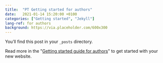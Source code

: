 ```yaml
---
title:  "PT Getting started for authors"
date:   2021-01-14 15:20:00 +0100
categories: ["Getting started", "Jekyll"]
lang-ref: for authors
background: https://via.placeholder.com/600x300
---
```

You’ll find this post in your `_posts` directory.

Read more in the "[Getting started guide for authors](https://github.com/gbif/hosted-portals/blob/main/getting-started/for-authors.md)" to get started with your new website.